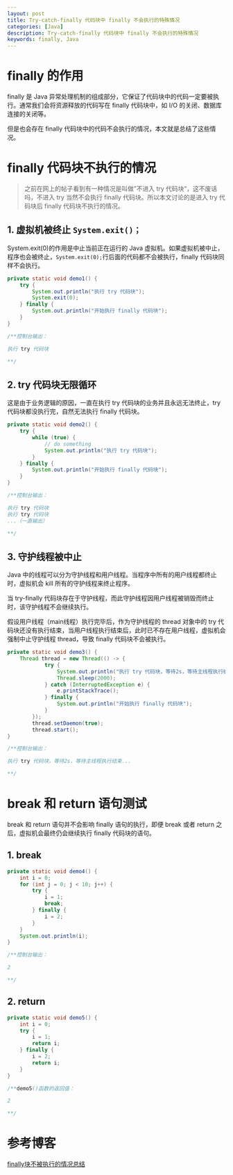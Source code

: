 ```yaml
---
layout: post
title: Try-catch-finally 代码块中 finally 不会执行的特殊情况
categories: [Java]
description: Try-catch-finally 代码块中 finally 不会执行的特殊情况
keywords: finally, Java
---
```


# finally 的作用
finally 是 Java 异常处理机制的组成部分，它保证了代码块中的代码一定要被执行。通常我们会将资源释放的代码写在 finally 代码块中，如 I/O 的关闭、数据库连接的关闭等。

但是也会存在 finally 代码块中的代码不会执行的情况，本文就是总结了这些情况。

# finally 代码块不执行的情况
> 之前在网上的帖子看到有一种情况是叫做”不进入 try 代码块“，这不废话吗，不进入 try 当然不会执行 finally 代码块。所以本文讨论的是进入 try 代码块后 finally 代码块不执行的情况。

## 1. 虚拟机被终止 `System.exit()；`
System.exit(0)的作用是中止当前正在运行的 Java 虚拟机。如果虚拟机被中止，程序也会被终止，`System.exit(0);`行后面的代码都不会被执行，finally 代码块同样不会执行。
````java
private static void demo1() {
    try {
        System.out.println("执行 try 代码块");
        System.exit(0);
    } finally {
        System.out.println("开始执行 finally 代码块");
    }
}

/**控制台输出：

执行 try 代码块

**/
````

## 2. try 代码块无限循环
这是由于业务逻辑的原因，一直在执行 try 代码块的业务并且永远无法终止，try 代码块都没执行完，自然无法执行 finally 代码块。
````java
private static void demo2() {
    try {
        while (true) {
            // do something
            System.out.println("执行 try 代码块");
        }
    } finally {
        System.out.println("开始执行 finally 代码块");
    }
}

/**控制台输出：

执行 try 代码块
执行 try 代码块
...（一直输出）

**/
````

## 3. 守护线程被中止
Java 中的线程可以分为守护线程和用户线程。当程序中所有的用户线程都终止时，虚拟机会 kill 所有的守护线程来终止程序。

当 try-finally 代码块存在于守护线程，而此守护线程因用户线程被销毁而终止时，该守护线程不会继续执行。

假设用户线程（main线程）执行完毕后，作为守护线程的 thread 对象中的 try 代码块还没有执行结束，当用户线程执行结束后，此时已不存在用户线程，虚拟机会强制中止守护线程 thread，导致 finally 代码块不会被执行。
````java
private static void demo3() {
    Thread thread = new Thread(() -> {
            try {
                System.out.println("执行 try 代码块，等待2s，等待主线程执行结束...");
                Thread.sleep(2000);
            } catch (InterruptedException e) {
                e.printStackTrace();
            } finally {
                System.out.println("开始执行 finally 代码块");
            }
        });
        thread.setDaemon(true);
        thread.start();
}

/**控制台输出：

执行 try 代码块，等待2s，等待主线程执行结束...

**/
````

# break 和 return 语句测试
break 和 return 语句并不会影响 finally 语句的执行，即便 break 或者 return 之后，虚拟机会最终仍会继续执行 finally 代码块的语句。
## 1. break
````java
private static void demo4() {
    int i = 0;
    for (int j = 0; j < 10; j++) {
        try {
            i = 1;
            break;
        } finally {
            i = 2;
        }
    }
    System.out.println(i);
}

/**控制台输出：

2

**/
````

## 2. return
````java
private static void demo5() {
    int i = 0;
    try {
        i = 1;
        return i;
    } finally {
        i = 2;
        return i;
    }
}

/**demo5()函数的返回值：

2

**/
````

# 参考博客
[finally块不被执行的情况总结](https://www.cnblogs.com/yadiel-cc/p/11296567.html)